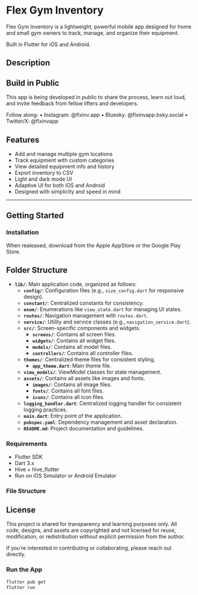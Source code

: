 # Flex Gym Inventory

Flex Gym Inventory is a lightweight, powerful mobile app designed for home and small gym owners to track, manage, and organize their equipment. 

Built in Flutter for iOS and Android.

## Description



## Build in Public

This app is being developed in public to share the process, learn out loud, and invite feedback from fellow lifters and developers.

Follow along:
•	Instagram: @flxinv.app
•	Bluesky: @flxinvapp.bsky.social
•	Twitter/X: @flxinvapp


## Features

- Add and manage multiple gym locations
- Track equipment with custom categories
- View detailed equipment info and history
- Export inventory to CSV
- Light and dark mode UI
- Adaptive UI for both iOS and Android
- Designed with simplicity and speed in mind

---

## Getting Started

### Installation

When realeased, download from the Apple AppStore or the Google Play Store.

## Folder Structure

- **`lib/`**: Main application code, organized as follows:
  - **`config/`**: Configuration files (e.g., `size_config.dart` for responsive design).
  - **`constant/`**: Centralized constants for consistency.
  - **`enum/`**: Enumerations like `view_state.dart` for managing UI states.
  - **`routes/`**: Navigation management with `routes.dart`.
  - **`service/`**: Utility and service classes (e.g., `navigation_service.dart`).
  - **`src/`**: Screen-specific components and widgets.
    - **`screens/`**: Contains all screen files.
    - **`widgets/`**: Contains all widget files.
    - **`models/`**: Contains all model files.
    - **`controllers/`**: Contains all controller files.
  - **`themes/`**: Centralized theme files for consistent styling.
    - **`app_theme.dart`**: Main theme file.
  - **`view_models/`**: ViewModel classes for state management.
  - **`assets/`**: Contains all assets like images and fonts.
    - **`images/`**: Contains all image files.
    - **`fonts/`**: Contains all font files.
    - **`icons/`**: Contains all icon files.
  - **`logging_handler.dart`**: Centralized logging handler for consistent logging practices.
  - **`main.dart`**: Entry point of the application.
  - **`pubspec.yaml`**: Dependency management and asset declaration.
  - **`README.md`**: Project documentation and guidelines.

### Requirements

- Flutter SDK
- Dart 3.x
- Hive + hive_flutter
- Run on iOS Simulator or Android Emulator

### File Structure

## License

This project is shared for transparency and learning purposes only.
All code, designs, and assets are copyrighted and not licensed for reuse, modification, or redistribution without explicit permission from the author.

If you’re interested in contributing or collaborating, please reach out directly.

### Run the App

```bash
flutter pub get
flutter run